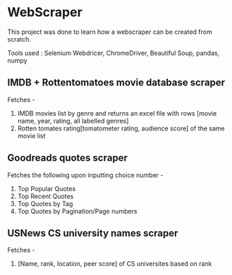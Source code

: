 # WebScraper
This project was done to learn how a webscraper can be created from scratch. 

Tools used : Selenium Webdricer, ChromeDriver, Beautiful Soup, pandas, numpy

## IMDB + Rottentomatoes movie database scraper
Fetches -
1. IMDB movies list by genre and returns an excel file with rows [movie name, year, rating, all labelled genres]
2. Rotten tomates rating[tomatometer rating, audience score] of the same movie list

## Goodreads quotes scraper
Fetches the following upon inputting choice number - 
  1. Top Popular Quotes
  2. Top Recent Quotes
  3. Top Quotes by Tag
  4. Top Quotes by Pagination/Page numbers

## USNews CS university names scraper
Fetches -
1. [Name, rank, location, peer score] of CS universites based on rank
